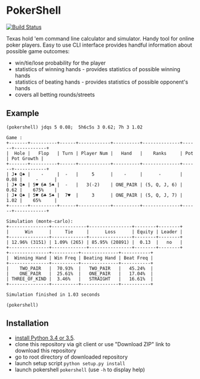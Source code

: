 # PokerShell

[![Build Status](https://api.travis-ci.org/fblaha/pokershell.svg?branch=master)](https://api.travis-ci.org/fblaha/pokershell)

Texas hold 'em command line calculator and simulator. Handy tool for online poker players. Easy to use CLI interface
provides handful information about possible game outcomes:
* win/tie/lose probability for the player
* statistics of winning hands - provides statistics of possible winning hands
* statistics of beating hands - provides statistics of possible opponent's hands
* covers all betting rounds/streets

## Example
```
(pokershell) jdqs 5 0.08;  5h6c5s 3 0.62; 7h 3 1.02

Game :
+-------+----------+------+------------+----------+--------------+------+------------+
|  Hole |   Flop   | Turn | Player Num |   Hand   |    Ranks     | Pot  | Pot Growth |
+-------+----------+------+------------+----------+--------------+------+------------+
| J♦ Q♠ |    -     |  -   |     5      |    -     |      -       | 0.08 |     -      |
| J♦ Q♠ | 5♥ 6♣ 5♠ |  -   |   3(-2)    | ONE_PAIR | (5, Q, J, 6) | 0.62 |    675%    |
| J♦ Q♠ | 5♥ 6♣ 5♠ |  7♥  |     3      | ONE_PAIR | (5, Q, J, 7) | 1.02 |    65%     |
+-------+----------+------+------------+----------+--------------+------+------------+

Simulation (monte-carlo):
+---------------+-------------+----------------+--------+--------+
|      Win      |     Tie     |      Loss      | Equity | Leader |
+---------------+-------------+----------------+--------+--------+
| 12.96% (3151) | 1.09% (265) | 85.95% (20891) |  0.13  |   no   |
+---------------+-------------+----------------+--------+--------+
+---------------+----------+--------------+-----------+
|  Winning Hand | Win Freq | Beating Hand | Beat Freq |
+---------------+----------+--------------+-----------+
|    TWO_PAIR   |  70.93%  |   TWO_PAIR   |   45.24%  |
|    ONE_PAIR   |  25.61%  |   ONE_PAIR   |   17.04%  |
| THREE_OF_KIND |  3.46%   |   STRAIGHT   |   16.61%  |
+---------------+----------+--------------+-----------+

Simulation finished in 1.03 seconds

(pokershell)
```
## Installation

* [install Python 3.4 or 3.5](https://www.python.org/downloads/).
* clone this repository via git client or use "Download ZIP" link to download this repository
* go to root directory of downloaded repository
* launch setup script `python setup.py install`
* launch pokershell `pokershell` (use `-h` to display help)
